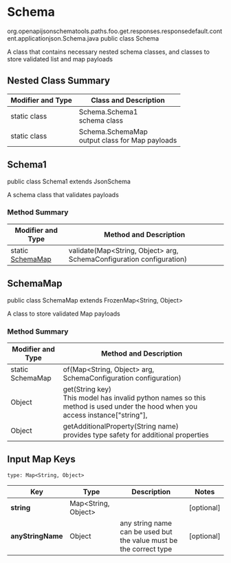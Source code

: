 # Schema
org.openapijsonschematools.paths.foo.get.responses.responsedefault.content.applicationjson.Schema.java
public class Schema

A class that contains necessary nested schema classes, and classes to store validated list and map payloads

## Nested Class Summary
| Modifier and Type | Class and Description |
| ----------------- | ---------------------- |
| static class | Schema.Schema1<br> schema class |
| static class | Schema.SchemaMap<br> output class for Map payloads |

## Schema1
public class Schema1
extends JsonSchema

A schema class that validates payloads

### Method Summary
| Modifier and Type | Method and Description |
| ----------------- | ---------------------- |
| static [SchemaMap](#schemamap) | validate(Map<String, Object> arg, SchemaConfiguration configuration) |

## SchemaMap
public class SchemaMap
extends FrozenMap<String, Object>

A class to store validated Map payloads

### Method Summary
| Modifier and Type | Method and Description |
| ----------------- | ---------------------- |
| static SchemaMap | of(Map<String, Object> arg, SchemaConfiguration configuration) |
| Object | get(String key)<br>This model has invalid python names so this method is used under the hood when you access instance["string"],  |
| Object | getAdditionalProperty(String name)<br>provides type safety for additional properties |

## Input Map Keys
```
type: Map<String, Object>
```
Key | Type |  Description | Notes
------------ | ------------- | ------------- | -------------
**string** | Map<String, Object> |  | [optional]
**anyStringName** | Object | any string name can be used but the value must be the correct type | [optional]
